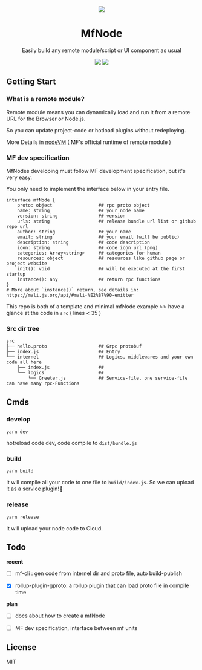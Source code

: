 <div align="center">
<img src="https://user-images.githubusercontent.com/53158137/111246054-94f44f00-8640-11eb-9459-3829679c03ca.png"/>
<h1>MfNode</h1>
<p>
Easily build any remote module/script or UI component as usual
</p>

<a href="https://github.com/microflows/mfNode/blob/master/LICENSE.txt"><img src="https://img.shields.io/github/license/microflows/mfNode?color=379c9c&style=flat-square"/></a>
<a href="https://discord.com/invite/wGSABhbCzN"><img src="https://img.shields.io/discord/813599680713457665?label=chat&logo=discord&color=379c9c&style=flat-square"/></a>
</div>

## Getting Start
### What is a remote module?

Remote module means you can dynamically load and run it from a remote URL for the Browser or Node.js. 

So you can update project-code or hotload plugins without redeploying.

More Details in [nodeVM](https://github.com/microflows/nodeVM) ( MF's official runtime of remote module )

### MF dev specification

MfNodes developing must follow MF development specification, but it's very easy.

You only need to implement  the interface below in your entry file.

```
interface mfNode {
    proto: object                 ## rpc proto object
    name: string                  ## your node name
    version: string               ## version
    urls: string                  ## release bundle url list or github repo url
    author: string                ## your name
    email: string                 ## your email (will be public)
    description: string           ## code description
    icon: string                  ## code icon url (png)
    categories: Array<string>     ## categories for human
    resources: object             ## resources like github page or project website
    init(): void                  ## will be executed at the first startup
    instance(): any               ## return rpc functions
}
# More about `instance()` return, see details in: https://mali.js.org/api/#mali-%E2%87%90-emitter
```

This repo is both of a template and minimal mfNode example >> have a glance at the code in `src` ( lines < 35 )

### Src dir tree

```
src
├── hello.proto                   ## Grpc protobuf
├── index.js                      ## Entry
└── internel                      ## Logics, middlewares and your own code all here
    ├── index.js                  ## 
    └── logics                    ## 
        └── Greeter.js            ## Service-file, one service-file can have many rpc-Functions
```

## Cmds

### develop

`yarn dev`

hotreload code dev, code compile to `dist/bundle.js`

### build

`yarn build`

It will compile all your code to one file to `build/index.js`. So we can upload it as a service plugin!🥳

### release

`yarn release`

It will upload your node code to Cloud.

## Todo

**recent**

- [ ] mf-cli : gen code from internel dir and proto file, auto build-publish

- [x] rollup-plugin-gproto: a rollup plugin that can load proto file in compile time

**plan**

- [ ] docs about how to create a mfNode

- [ ] MF dev specification, interface between mf units

## License

MIT
